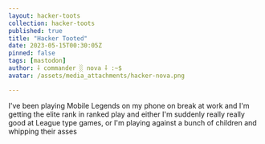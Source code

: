 ```yaml
---
layout: hacker-toots
collection: hacker-toots
published: true
title: "Hacker Tooted"
date: 2023-05-15T00:30:05Z
pinned: false
tags: [mastodon]
author: ⸸ commander ░ nova ⸸ :~$
avatar: /assets/media_attachments/hacker-nova.png

---
```


<p>I&#39;ve been playing Mobile Legends on my phone on break at work and I&#39;m getting the elite rank in ranked play and either I&#39;m suddenly really really good at League type games, or I&#39;m playing against a bunch of children and whipping their asses</p>


